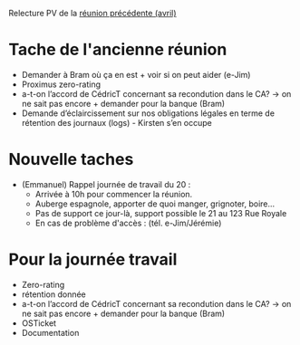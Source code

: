 <!-- TITLE: 05/18 (Membres) -->
<!-- SUBTITLE: Réunion des membres -->
    
Relecture PV de la [réunion précédente (avril)](/pvs/2017/04-20)
# Tache de l'ancienne réunion

* Demander à Bram où ça en est + voir si on peut aider (e-Jim)
* Proximus zero-rating
* a-t-on l’accord de CédricT concernant sa recondution dans le CA? -> on ne sait pas encore  + demander pour la banque (Bram)
* Demande d’éclaircissement sur nos obligations légales en terme de   rétention des journaux (logs) - Kirsten s’en occupe
# Nouvelle taches
* (Emmanuel) Rappel journée de travail du 20 :
	 * Arrivée à 10h pour commencer la réunion.
	 * Auberge espagnole, apporter de quoi manger, grignoter, boire…
	 * Pas de support ce jour-là, support possible le 21 au 123 Rue Royale
	 * En cas de problème d'accès : (tél. e-Jim/Jérémie)

# Pour la journée travail 
- Zero-rating
- rétention donnée
- a-t-on l’accord de CédricT concernant sa recondution dans le CA? -> on ne sait pas encore  + demander pour la banque (Bram)
- OSTicket
 - Documentation
 